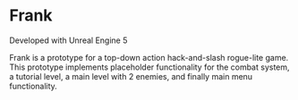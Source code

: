 # Frank

Developed with Unreal Engine 5

Frank is a prototype for a top-down action hack-and-slash rogue-lite game. This prototype implements placeholder functionality for the combat system, a tutorial level, a main level with 2 enemies, and finally main menu functionality.
